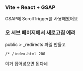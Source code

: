 ### Vite + React + GSAP

GSAP에 ScrollTrigger를 사용해봤어요

### 오 서브 페이지에서 새로고침 에러

public > \_redirects 파일 만들고

```
/* /index.html 200
```

이거 집어넣으면 된다네
